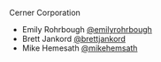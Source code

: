 Cerner Corporation

- Emily Rohrbough [@emilyrohrbough]
- Brett Jankord [@brettjankord]
- Mike Hemesath [@mikehemsath]

[@emilyrohrbough]: https://github.com/emilyrohrbough
[@brettjankord]: https://github.com/bjankord
[@mikehemsath]: https://github.com/mhemesath
